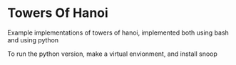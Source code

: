 Towers Of Hanoi
===============

Example implementations of towers of hanoi, implemented both using bash and using python

To run the python version, make a virtual envionment, and install snoop
